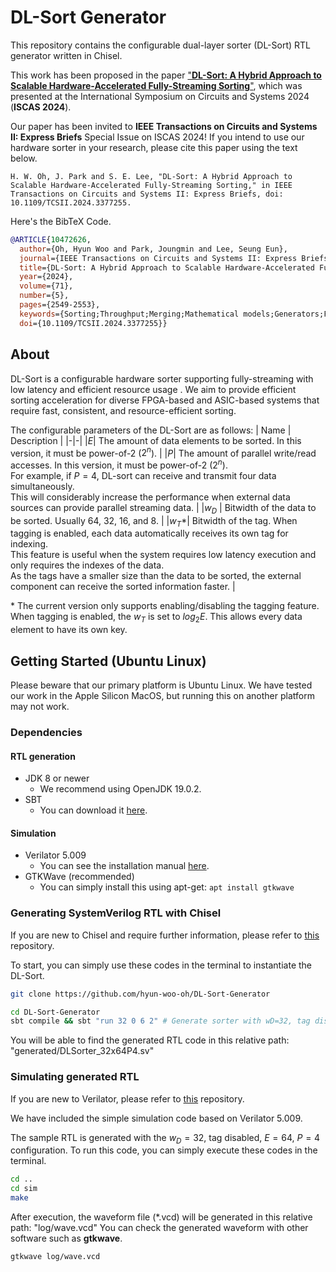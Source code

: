 DL-Sort Generator
=======================
This repository contains the configurable dual-layer sorter (DL-Sort) RTL generator written in Chisel.

This work has been proposed in the paper ["**DL-Sort: A Hybrid Approach to Scalable Hardware-Accelerated Fully-Streaming Sorting**"](https://ieeexplore.ieee.org/document/10472626), which was presented at the International Symposium on Circuits and Systems 2024 (**ISCAS 2024**).

Our paper has been invited to **IEEE Transactions on Circuits and Systems II: Express Briefs** Special Issue on ISCAS 2024!
If you intend to use our hardware sorter in your research, please cite this paper using the text below.

``` Plain Text
H. W. Oh, J. Park and S. E. Lee, "DL-Sort: A Hybrid Approach to Scalable Hardware-Accelerated Fully-Streaming Sorting," in IEEE Transactions on Circuits and Systems II: Express Briefs, doi: 10.1109/TCSII.2024.3377255.
```

Here's the BibTeX Code.
```BibTeX
@ARTICLE{10472626,
  author={Oh, Hyun Woo and Park, Joungmin and Lee, Seung Eun},
  journal={IEEE Transactions on Circuits and Systems II: Express Briefs}, 
  title={DL-Sort: A Hybrid Approach to Scalable Hardware-Accelerated Fully-Streaming Sorting}, 
  year={2024},
  volume={71},
  number={5},
  pages={2549-2553},
  keywords={Sorting;Throughput;Merging;Mathematical models;Generators;Field programmable gate arrays;Circuits and systems;Sorting network;hardware acceleration;scalable architecture;bitonic sort;energy-efficient computing},
  doi={10.1109/TCSII.2024.3377255}}
```



## About
DL-Sort is a configurable hardware sorter supporting fully-streaming with low latency and efficient resource usage 
.
We aim to provide efficient sorting acceleration for diverse FPGA-based and ASIC-based systems that require fast, consistent, and resource-efficient sorting.

The configurable parameters of the DL-Sort are as follows:
| Name | Description |
|-|-|
|$E$| The amount of data elements to be sorted. In this version, it must be power-of-2 ($2^n$). |
|$P$| The amount of parallel write/read accesses. In this version, it must be power-of-2 ($2^n)$. <br> For example, if $P=4$, DL-sort can receive and transmit four data simultaneously. <br> This will considerably increase the performance when external data sources can provide parallel streaming data. |
|$w_D$ | Bitwidth of the data to be sorted. Usually 64, 32, 16, and 8. |
|$w_T$*| Bitwidth of the tag. When tagging is enabled, each data automatically receives its own tag for indexing. <br> This feature is useful when the system requires low latency execution and only requires the indexes of the data. <br> As the tags have a smaller size than the data to be sorted, the external component can receive the sorted information faster. |

\* The current version only supports enabling/disabling the tagging feature. When tagging is enabled, the $w_T$ is set to $log_2E$. This allows every data element to have its own key.


## Getting Started (Ubuntu Linux)
Please beware that our primary platform is Ubuntu Linux. We have tested our work in the Apple Silicon MacOS, but running this on another platform may not work.
### Dependencies
#### RTL generation
- JDK 8 or newer
  - We recommend using OpenJDK 19.0.2.
- SBT
  - You can download it [here](https://www.scala-sbt.org/download.html).
#### Simulation
- Verilator 5.009
  - You can see the installation manual [here](https://verilator.org/guide/latest/install.html).
- GTKWave (recommended)
  - You can simply install this using apt-get: ```apt install gtkwave```

### Generating SystemVerilog RTL with Chisel
If you are new to Chisel and require further information, please refer to [this](https://github.com/chipsalliance/chisel) repository.

To start, you can simply use these codes in the terminal to instantiate the DL-Sort.

```bash
git clone https://github.com/hyun-woo-oh/DL-Sort-Generator

cd DL-Sort-Generator
sbt compile && sbt "run 32 0 6 2" # Generate sorter with wD=32, tag disabled, log2(E)=6, log2(P)=2
```
You will be able to find the generated RTL code in this relative path: "generated/DLSorter_32x64P4.sv"

### Simulating generated RTL
If you are new to Verilator, please refer to [this](https://github.com/verilator/verilator) repository.

We have included the simple simulation code based on Verilator 5.009.

The sample RTL is generated with the $w_D=32$, tag disabled, $E=64$, $P=4$ configuration.
To run this code, you can simply execute these codes in the terminal.

```bash
cd ..
cd sim
make
```
After execution, the waveform file (*.vcd) will be generated in this relative path: "log/wave.vcd"
You can check the generated waveform with other software such as **gtkwave**.
```
gtkwave log/wave.vcd
```
